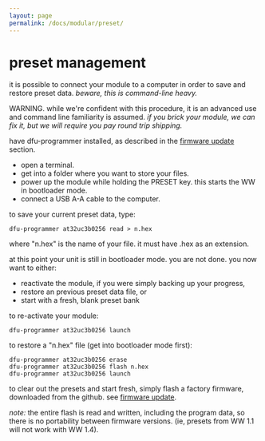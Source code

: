```yaml
---
layout: page
permalink: /docs/modular/preset/
---
```


# preset management

it is possible to connect your module to a computer in order to save and restore preset data. _beware, this is command-line heavy._

WARNING. while we're confident with this procedure, it is an advanced use and command line familiarity is assumed. _if you brick your module, we can fix it, but we will require you pay round trip shipping._

have dfu-programmer installed, as described in the [firmware update](/docs/modular/update) section.

- open a terminal. 
- get into a folder where you want to store your files.
- power up the module while holding the PRESET key. this starts the WW in bootloader mode.
- connect a USB A-A cable to the computer.

to save your current preset data, type:

	dfu-programmer at32uc3b0256 read > n.hex

where "n.hex" is the name of your file. it must have .hex as an extension.

at this point your unit is still in bootloader mode. you are not done. you now want to either:

- reactivate the module, if you were simply backing up your progress,
- restore an previous preset data file, or
- start with a fresh, blank preset bank

to re-activate your module:

	dfu-programmer at32uc3b0256 launch

to restore a "n.hex" file (get into bootloader mode first):

	dfu-programmer at32uc3b0256 erase
	dfu-programmer at32uc3b0256 flash n.hex
	dfu-programmer at32uc3b0256 launch


to clear out the presets and start fresh, simply flash a factory firmware, downloaded from the github. see [firmware update](/docs/modular/update).


_note:_ the entire flash is read and written, including the program data, so there is no portability between firmware versions. (ie, presets from WW 1.1 will not work with WW 1.4).